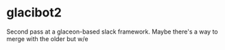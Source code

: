 # glacibot2
Second pass at a glaceon-based slack framework. Maybe there's a way to merge with the older but w/e
